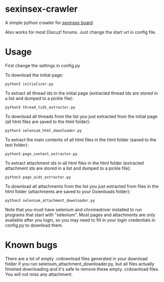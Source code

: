 # sexinsex-crawler

A simple python crawler for [sexinsex board](http://www.sexinsex.net)

Also works for most Discuz! forums. Just change the start url in config file.

# Usage

First change the settings in config.py

To download the initial page:

    python3 initializer.py
    
To extract all thread ids in the initial page (extracted thread ids are stored in a list and dumped to a pickle file):

    python3 thread_tids_extractor.py

To download all threads from the list you just extracted from the initial page (all html files are saved to the html folder):

    python3 selenium_html_downloader.py
    
To extract the main contents of all html files in the html folder (saved to the text folder):    
    
    python3 page_content_extractor.py

To extract attachment ids in all html files in the html folder (extracted attachment ids are stored in a list and dumped to a pickle file):

    python3 page_aids_extractor.py
    
To download all attachments from the list you just extracted from files in the html folder (attachments are saved to your Downloads folder):

    python3 selenium_attachment_downloader.py
    
Note that you must have selenium and chromedriver installed to run programs that start with "selenium". Most pages and attachments are only available after you login, so you may need to fill in your login credentials in config.py to download them.

# Known bugs

There are a lot of empty .crdownload files generated in your download folder if you run selenium_attachment_downloader.py, but all files actually finished downloading and it's safe to remove these empty .crdownload files. You will not miss any  attachment.
